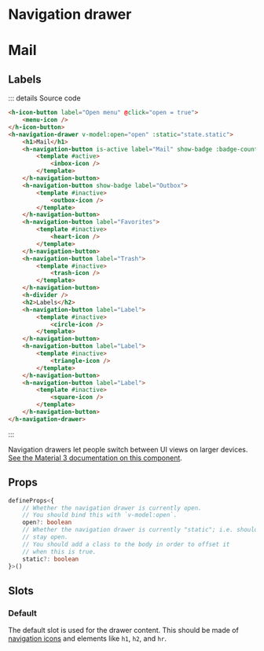 # Navigation drawer

<script setup>
import { ref, reactive } from 'vue'
import Preview from '../Preview.vue'
import { HNavigationDrawer, HNavigationButton, HIconButton, HDivider } from '../../src/'
import MenuIcon from '~icons/mdi/menu'
import InboxIcon from '~icons/mdi/inbox'
import OutboxIcon from '~icons/mdi/send-variant-outline'
import HeartIcon from '~icons/mdi/heart-outline'
import TrashIcon from '~icons/mdi/delete-outline'
import CircleIcon from '~icons/mdi/checkbox-blank-circle-outline'
import TriangleIcon from '~icons/mdi/triangle-outline'
import SquareIcon from '~icons/mdi/crop-square'

const open = ref(false)

const options = {
    static: {
        kind: 'bool',
        default: false,
        label: 'Static'
    }
}

</script>

<preview :options="options" v-slot="{ state }">
    <h-icon-button label="Open menu" @click="open = true">
        <menu-icon />
    </h-icon-button>
    <h-navigation-drawer v-model:open="open" :static="state.static">
        <h1>Mail</h1>
        <h-navigation-button is-active label="Mail" show-badge :badge-count=24>
            <template #active>
                <inbox-icon />
            </template>
        </h-navigation-button>
        <h-navigation-button show-badge label="Outbox">
            <template #inactive>
                <outbox-icon />
            </template>
        </h-navigation-button>
        <h-navigation-button label="Favorites">
            <template #inactive>
                <heart-icon />
            </template>
        </h-navigation-button>
        <h-navigation-button label="Trash">
            <template #inactive>
                <trash-icon />
            </template>
        </h-navigation-button>
        <h-divider />
        <h2>Labels</h2>
        <h-navigation-button label="Label">
            <template #inactive>
                <circle-icon />
            </template>
        </h-navigation-button>
        <h-navigation-button label="Label">
            <template #inactive>
                <triangle-icon />
            </template>
        </h-navigation-button>
        <h-navigation-button label="Label">
            <template #inactive>
                <square-icon />
            </template>
        </h-navigation-button>
    </h-navigation-drawer>
</preview>

::: details Source code

```html
<h-icon-button label="Open menu" @click="open = true">
    <menu-icon />
</h-icon-button>
<h-navigation-drawer v-model:open="open" :static="state.static">
    <h1>Mail</h1>
    <h-navigation-button is-active label="Mail" show-badge :badge-count=24>
        <template #active>
            <inbox-icon />
        </template>
    </h-navigation-button>
    <h-navigation-button show-badge label="Outbox">
        <template #inactive>
            <outbox-icon />
        </template>
    </h-navigation-button>
    <h-navigation-button label="Favorites">
        <template #inactive>
            <heart-icon />
        </template>
    </h-navigation-button>
    <h-navigation-button label="Trash">
        <template #inactive>
            <trash-icon />
        </template>
    </h-navigation-button>
    <h-divider />
    <h2>Labels</h2>
    <h-navigation-button label="Label">
        <template #inactive>
            <circle-icon />
        </template>
    </h-navigation-button>
    <h-navigation-button label="Label">
        <template #inactive>
            <triangle-icon />
        </template>
    </h-navigation-button>
    <h-navigation-button label="Label">
        <template #inactive>
            <square-icon />
        </template>
    </h-navigation-button>
</h-navigation-drawer>
```

:::

Navigation drawers let people switch between UI views on larger devices.
[See the Material 3 documentation on this component][m3-nav-drawer].

[m3-nav-drawer]: https://m3.material.io/components/navigation-drawer/overview

## Props

```ts
defineProps<{
    // Whether the navigation drawer is currently open.
    // You should bind this with `v-model:open`.
    open?: boolean
    // Whether the navigation drawer is currently "static"; i.e. should
    // stay open.
    // You should add a class to the body in order to offset it
    // when this is true.
    static?: boolean
}>()
```

## Slots

### Default

The default slot is used for the drawer content. This should be made of
[navigation icons](navigation-bar#hnavigationbutton) and elements like 
`h1`, `h2`, and `hr`.
